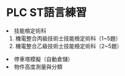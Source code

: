 # PLC ST語言練習
<li>技能檢定術科
<ol>
<li>機電整合丙級技術士技能檢定術科（1~5題）</li>
<li>機電整合乙級技術士技能檢定術科（2~5題）</li>
</ol>
</li>
<li>停車塔模擬（自動倉儲）</li>
<li>物件高度測量與分類</li>
